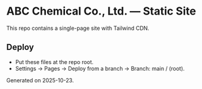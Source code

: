 # ABC Chemical Co., Ltd. — Static Site

This repo contains a single-page site with Tailwind CDN.

## Deploy
- Put these files at the repo root.
- Settings → Pages → Deploy from a branch → Branch: main / (root).

Generated on 2025-10-23.
